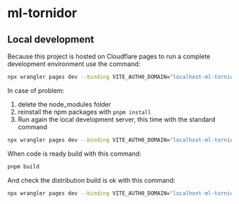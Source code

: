 # ml-tornidor

## Local development

Because this project is hosted on Cloudflare pages to run a complete development environment use the command:

```bash
npx wrangler pages dev --binding VITE_AUTH0_DOMAIN="localhost-ml-tornidor.eu.auth0.com" API_URL="https://4ztuojowm4.execute-api.eu-west-1.amazonaws.com/localhost/lambda-ml-fastsam-api" VITE_AUTH0_AUDIENCE="http://localhost-ml-lambda/" API_DOMAIN=4ztuojowm4.execute-api.eu-west-1.amazonaws.com CORS_ALLOWED_DOMAIN=http://localhost:8788 VITE_SATELLITE_NAME="Esri.WorldImagery" -- deno task dev
```

In case of problem:

1. delete the node_modules folder
2. reinstall the npm packages with `pnpm install`
3. Run again the local development server, this time with the standard command

```bash
npx wrangler pages dev --binding VITE_AUTH0_DOMAIN="localhost-ml-tornidor.eu.auth0.com" API_URL="https://4ztuojowm4.execute-api.eu-west-1.amazonaws.com/localhost/lambda-ml-fastsam-api" VITE_AUTH0_AUDIENCE="http://localhost-ml-lambda/" API_DOMAIN=4ztuojowm4.execute-api.eu-west-1.amazonaws.com CORS_ALLOWED_DOMAIN=http://localhost:8788 VITE_SATELLITE_NAME="Esri.WorldImagery" -- pnpm pnpm_dev
```

When code is ready build with this command:

```bash
pnpm build
```

And check the distribution build is ok with this command:

```bash
npx wrangler pages dev --binding VITE_AUTH0_DOMAIN="localhost-ml-tornidor.eu.auth0.com" API_URL="https://4ztuojowm4.execute-api.eu-west-1.amazonaws.com/localhost/lambda-ml-fastsam-api" VITE_AUTH0_AUDIENCE="http://localhost-ml-lambda/" API_DOMAIN=4ztuojowm4.execute-api.eu-west-1.amazonaws.com CORS_ALLOWED_DOMAIN=http://localhost:8788 VITE_SATELLITE_NAME="Esri.WorldImagery" -- pnpm preview
```
